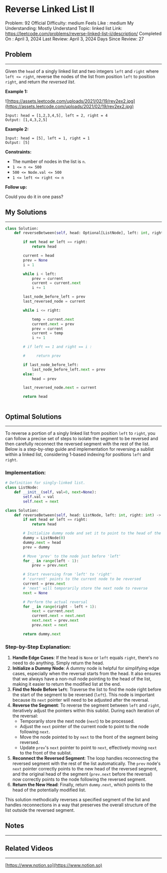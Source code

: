 # Reverse Linked List II

Problem: 92
Official Difficulty: medium
Feels Like : medium
My Understanding: Mostly Understand
Topic: linked list
Link: https://leetcode.com/problems/reverse-linked-list-ii/description/
Completed On : April 3, 2024
Last Review: April 3, 2024
Days Since Review: 27

## Problem

---

Given the `head` of a singly linked list and two integers `left` and `right` where `left <= right`, reverse the nodes of the list from position `left` to position `right`, and return *the reversed list*.

**Example 1:**

![https://assets.leetcode.com/uploads/2021/02/19/rev2ex2.jpg](https://assets.leetcode.com/uploads/2021/02/19/rev2ex2.jpg)

```
Input: head = [1,2,3,4,5], left = 2, right = 4
Output: [1,4,3,2,5]
```

**Example 2:**

```
Input: head = [5], left = 1, right = 1
Output: [5]
```

**Constraints:**

- The number of nodes in the list is `n`.
- `1 <= n <= 500`
- `500 <= Node.val <= 500`
- `1 <= left <= right <= n`

**Follow up:**

Could you do it in one pass?

## My Solutions

---

```python
class Solution:
    def reverseBetween(self, head: Optional[ListNode], left: int, right: int) -> Optional[ListNode]:

        if not head or left == right:
            return head

        current = head
        prev = None
        i = 1

        while i < left:
            prev = current
            current = current.next
            i += 1

        last_node_before_left = prev
        last_reversed_node = current

        while i <= right:

            temp = current.next
            current.next = prev
            prev = current
            current = temp
            i += 1

        # if left == 1 and right == i :

        #     return prev

        if last_node_before_left:
            last_node_before_left.next = prev
        else:
            head = prev  

        last_reversed_node.next = current

        return head

```

```python

```

## Optimal Solutions

---

To reverse a portion of a singly linked list from position `left` to `right`, you can follow a precise set of steps to isolate the segment to be reversed and then carefully reconnect the reversed segment with the rest of the list. Below is a step-by-step guide and implementation for reversing a sublist within a linked list, considering 1-based indexing for positions `left` and `right`.

### Implementation:

```python
# Definition for singly-linked list.
class ListNode:
    def __init__(self, val=0, next=None):
        self.val = val
        self.next = next

class Solution:
    def reverseBetween(self, head: ListNode, left: int, right: int) -> ListNode:
        if not head or left == right:
            return head

        # Initialize dummy node and set it to point to the head of the list
        dummy = ListNode(0)
        dummy.next = head
        prev = dummy

        # Move 'prev' to the node just before 'left'
        for _ in range(left - 1):
            prev = prev.next

        # Start reversing from 'left' to 'right'
        # 'current' points to the current node to be reversed
        current = prev.next
        # 'next' will temporarily store the next node to reverse
        next = None

        # Perform the actual reversal
        for _ in range(right - left + 1):
            next = current.next
            current.next = next.next
            next.next = prev.next
            prev.next = next

        return dummy.next

```

### Step-by-Step Explanation:

1. **Handle Edge Cases**: If the head is `None` or `left` equals `right`, there's no need to do anything. Simply return the head.
2. **Initialize a Dummy Node**: A dummy node is helpful for simplifying edge cases, especially when the reversal starts from the head. It also ensures that we always have a non-null node pointing to the head of the list, making it easier to return the modified list at the end.
3. **Find the Node Before `left`**: Traverse the list to find the node right before the start of the segment to be reversed (`left`). This node is important because its `next` pointer will need to be adjusted after the reversal.
4. **Reverse the Segment**: To reverse the segment between `left` and `right`, iteratively adjust the pointers within this sublist. During each iteration of the reversal:
    - Temporarily store the next node (`next`) to be processed.
    - Adjust the `next` pointer of the current node to point to the node following `next`.
    - Move the node pointed to by `next` to the front of the segment being reversed.
    - Update `prev`'s `next` pointer to point to `next`, effectively moving `next` to the front of the sublist.
5. **Reconnect the Reversed Segment**: The loop handles reconnecting the reversed segment with the rest of the list automatically. The `prev` node's `next` pointer correctly points to the new head of the reversed segment, and the original head of the segment (`prev.next` before the reversal) now correctly points to the node following the reversed segment.
6. **Return the New Head**: Finally, return `dummy.next`, which points to the head of the potentially modified list.

This solution methodically reverses a specified segment of the list and handles reconnections in a way that preserves the overall structure of the list outside the reversed segment.

## Notes

---

 

## Related Videos

---

[https://www.notion.so](https://www.notion.so)